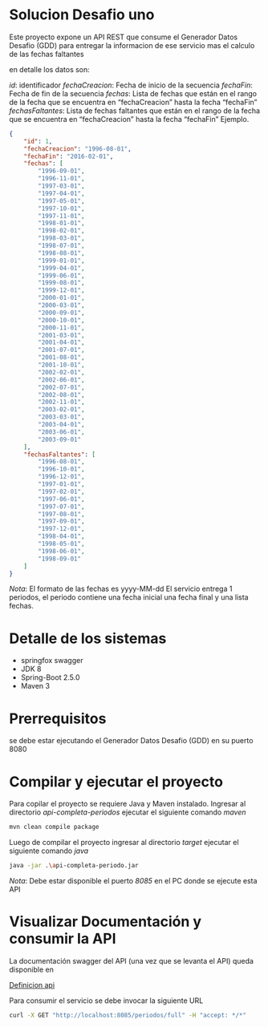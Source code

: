 # Solucion Desafio uno

Este proyecto expone un API REST que consume el Generador Datos Desafio (GDD) para entregar la informacion de ese servicio mas el calculo de las fechas faltantes

en detalle los datos son:

*id*: identificador
*fechaCreacion*: Fecha de inicio de la secuencia
*fechaFin*: Fecha de fin de la secuencia
*fechas*: Lista de fechas que están en el rango de la fecha que se encuentra en “fechaCreacion” hasta la fecha “fechaFin”
*fechasFaltantes*: Lista de fechas faltantes que están en el rango de la fecha que se encuentra en “fechaCreacion” hasta la fecha “fechaFin”
Ejemplo.
```json
{
    "id": 1,
    "fechaCreacion": "1996-08-01",
    "fechaFin": "2016-02-01",
    "fechas": [
        "1996-09-01",
        "1996-11-01",
        "1997-03-01",
        "1997-04-01",
        "1997-05-01",
        "1997-10-01",
        "1997-11-01",
        "1998-01-01",
        "1998-02-01",
        "1998-03-01",
        "1998-07-01",
        "1998-08-01",
        "1999-01-01",
        "1999-04-01",
        "1999-06-01",
        "1999-08-01",
        "1999-12-01",
        "2000-01-01",
        "2000-03-01",
        "2000-09-01",
        "2000-10-01",
        "2000-11-01",
        "2001-03-01",
        "2001-04-01",
        "2001-07-01",
        "2001-08-01",
        "2001-10-01",
        "2002-02-01",
        "2002-06-01",
        "2002-07-01",
        "2002-08-01",
        "2002-11-01",
        "2003-02-01",
        "2003-03-01",
        "2003-04-01",
        "2003-06-01",
        "2003-09-01"
    ],
    "fechasFaltantes": [
        "1996-08-01",
        "1996-10-01",
        "1996-12-01",
        "1997-01-01",
        "1997-02-01",
        "1997-06-01",
        "1997-07-01",
        "1997-08-01",
        "1997-09-01",
        "1997-12-01",
        "1998-04-01",
        "1998-05-01",
        "1998-06-01",
        "1998-09-01"
    ]
}
```
*Nota*:
El formato de las fechas es yyyy-MM-dd
El servicio entrega 1 periodos, el periodo contiene una fecha inicial una fecha final y una lista fechas.

# Detalle de los sistemas

* springfox swagger
* JDK 8
* Spring-Boot 2.5.0
* Maven 3

# Prerrequisitos

se debe estar ejecutando el Generador Datos Desafio (GDD) en su puerto 8080

# Compilar y ejecutar el proyecto

Para copilar el proyecto se requiere Java y Maven instalado.
Ingresar al directorio *api-completa-periodos* ejecutar el siguiente comando *maven*

```bash
mvn clean compile package
```

Luego de compilar el proyecto ingresar al directorio *target* ejecutar el siguiente comando *java*

```bash
java -jar .\api-completa-periodo.jar
```
*Nota*:
Debe estar disponible el puerto *8085* en el PC donde se ejecute esta API

# Visualizar Documentación y consumir la API

La documentación swagger del API (una vez que se levanta el API) queda disponible en

[Definicion api](http://localhost:8085/swagger-ui/)

Para consumir el servicio se debe invocar la siguiente URL

```bash
curl -X GET "http://localhost:8085/periodos/full" -H "accept: */*"
```